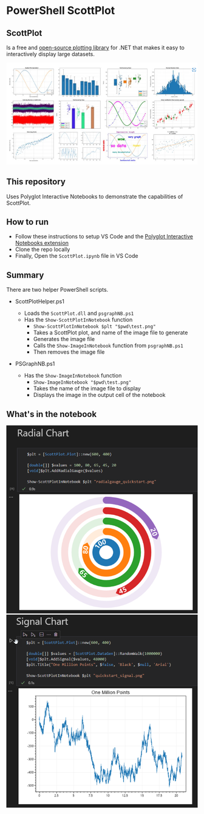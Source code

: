 # PowerShell ScottPlot

## ScottPlot

Is a free and [open-source plotting library](https://scottplot.net/) for .NET that makes it easy to interactively display large datasets.

![Alt text](media/ScottPlot.png)

## This repository

Uses Polyglot Interactive Notebooks to demonstrate the capabilities of ScottPlot.

## How to run

- Follow these instructions to setup VS Code and the [Polyglot Interactive Notebooks extension](https://devblogs.microsoft.com/dotnet/polyglot-notebooks-december-2022-release/)
- Clone the repo locally
- Finally, Open the `ScottPlot.ipynb` file in VS Code

## Summary
There are two helper PowerShell scripts.

- ScottPlotHelper.ps1
    - Loads the `ScottPlot.dll` and `psgraphNB.ps1`
    - Has the `Show-ScottPlotInNotebook` function
        - `Show-ScottPlotInNotebook $plt "$pwd\test.png"`
        - Takes a ScottPlot plot, and name of the image file to generate
        - Generates the image file
        - Calls the `Show-ImageInNotebook` function from `psgraphNB.ps1`
        - Then removes the image file

- PSGraphNB.ps1
    - Has the `Show-ImageInNotebook` function
        - `Show-ImageInNotebook "$pwd\test.png"`
        - Takes the name of the image file to display
        - Displays the image in the output cell of the notebook

## What's in the notebook

![](media/RadialChart.png)
![](media/SignalChart.png)
